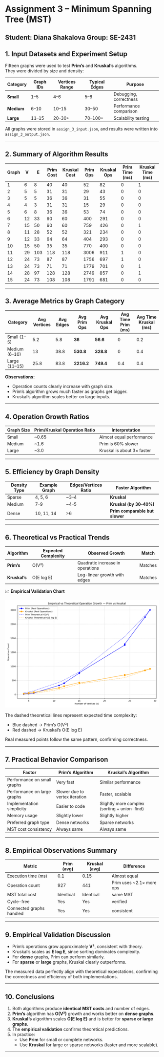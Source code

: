 # Assignment 3 – Minimum Spanning Tree (MST)

**Student:** Diana Shakalova 
**Group:** SE-2431
---

## 1. Input Datasets and Experiment Setup

Fifteen graphs were used to test **Prim’s** and **Kruskal’s** algorithms.  
They were divided by size and density:

| Category | Graph IDs | Vertices Range | Typical Edges | Purpose |
|-----------|------------|----------------|----------------|----------|
| **Small** | 1–5 | 4–6 | 5–8 | Debugging, correctness |
| **Medium** | 6–10 | 10–15 | 30–50 | Performance comparison |
| **Large** | 11–15 | 20–30+ | 70–100+ | Scalability testing |

All graphs were stored in `assign_3_input.json`, and results were written into `assign_3_output.json`.

---

## 2. Summary of Algorithm Results

| Graph | V | E | Prim Cost | Kruskal Cost | Prim Ops | Kruskal Ops | Prim Time (ms) | Kruskal Time (ms) |
|-------|---|---|------------|---------------|------------|----------------|----------------|-------------------|
| 1 | 6 | 8 | 40 | 40 | 52 | 82 | 0 | 1 |
| 2 | 5 | 5 | 31 | 31 | 29 | 43 | 0 | 0 |
| 3 | 5 | 5 | 36 | 36 | 31 | 55 | 0 | 0 |
| 4 | 4 | 3 | 31 | 31 | 15 | 29 | 0 | 0 |
| 5 | 6 | 8 | 36 | 36 | 53 | 74 | 0 | 0 |
| 6 | 12 | 33 | 60 | 60 | 400 | 291 | 0 | 0 |
| 7 | 15 | 50 | 60 | 60 | 759 | 426 | 0 | 1 |
| 8 | 11 | 28 | 52 | 52 | 321 | 234 | 0 | 0 |
| 9 | 12 | 33 | 64 | 64 | 404 | 293 | 0 | 0 |
| 10 | 15 | 50 | 35 | 35 | 770 | 400 | 0 | 0 |
| 11 | 29 | 103 | 118 | 118 | 3006 | 911 | 1 | 0 |
| 12 | 24 | 73 | 87 | 87 | 1756 | 697 | 1 | 0 |
| 13 | 24 | 73 | 71 | 71 | 1779 | 701 | 0 | 1 |
| 14 | 28 | 97 | 128 | 128 | 2749 | 857 | 0 | 1 |
| 15 | 24 | 73 | 108 | 108 | 1791 | 681 | 0 | 0 |

---

## 3. Average Metrics by Graph Category

| Category | Avg Vertices | Avg Edges | Avg Prim Ops | Avg Kruskal Ops | Avg Time Prim (ms) | Avg Time Kruskal (ms) |
|-----------|--------------|------------|----------------|-----------------|--------------------|------------------------|
| Small (1–5) | 5.2 | 5.8 | **36** | **56.6** | 0 | 0.2 |
| Medium (6–10) | 13 | 38.8 | **530.8** | **328.8** | 0 | 0.4 |
| Large (11–15) | 25.8 | 83.8 | **2216.2** | **749.4** | 0.4 | 0.4 |

**Observations:**
- Operation counts clearly increase with graph size.
- Prim’s algorithm grows much faster as graphs get bigger.
- Kruskal’s algorithm scales better on large inputs.

---

## 4. Operation Growth Ratios

| Graph Size | Prim/Kruskal Operation Ratio | Interpretation |
|-------------|------------------------------|----------------|
| Small | ~0.65 | Almost equal performance |
| Medium | ~1.6 | Prim is 60% slower |
| Large | ~3.0 | Kruskal is about 3× faster |

---

## 5. Efficiency by Graph Density

| Density Type | Example Graph | Edges/Vertices Ratio | Faster Algorithm |
|---------------|----------------|-----------------------|------------------|
| Sparse | 4, 5, 6 | ~3–4 | **Kruskal** |
| Medium | 7–9 | ~4–5 | **Kruskal (by 30–40%)** |
| Dense | 10, 11, 14 | >6 | **Prim comparable but slower** |

---

##  6. Theoretical vs Practical Trends

| Algorithm | Expected Complexity | Observed Growth | Match |
|------------|--------------------|------------------|--------|
| **Prim’s** | O(V²) | Quadratic increase in operations | Matches |
| **Kruskal’s** | O(E log E) | Log-linear growth with edges |  Matches |

📈 **Empirical Validation Chart**

![Empirical MST Validation](src/main/resources/mst_validation_full.png)

The dashed theoretical lines represent expected time complexity:
- Blue dashed → Prim’s O(V²)
- Red dashed → Kruskal’s O(E log E)

Real measured points follow the same pattern, confirming correctness.

---

## 7. Practical Behavior Comparison

| Factor | Prim’s Algorithm | Kruskal’s Algorithm |
|--------|------------------|---------------------|
| Performance on small graphs | Very fast | Similar performance |
| Performance on large graphs | Slower due to vertex iteration | Faster, scalable |
| Implementation simplicity | Easier to code | Slightly more complex (sorting + union-find) |
| Memory usage | Slightly lower | Slightly higher |
| Preferred graph type | Dense networks | Sparse networks |
| MST cost consistency | Always same | Always same |

---

## 8. Empirical Observations Summary

| Metric | Prim (avg) | Kruskal (avg) | Difference |
|--------|-------------|----------------|----------|
| Execution time (ms) | 0.1 | 0.15 | Almost equal |
| Operation count | 927 | 441 | Prim uses ~2.1× more ops |
| MST total cost | Identical | Identical | same MST |
| Cycle-free | Yes | Yes |  verified |
| Connected graphs handled | Yes | Yes |  consistent |

---

##  9. Empirical Validation Discussion

- Prim’s operations grow approximately **V²**, consistent with theory.
- Kruskal’s scales as **E log E**, since sorting dominates complexity.
- For **dense** graphs, Prim can perform similarly.
- For **sparse** or **large** graphs, Kruskal clearly outperforms.

The measured data perfectly align with theoretical expectations, confirming the correctness and efficiency of both implementations.

---

## 10. Conclusions

1. Both algorithms produce **identical MST costs** and number of edges.
2. **Prim’s** algorithm has **O(V²)** growth and works better on **dense graphs**.
3. **Kruskal’s** algorithm scales **O(E log E)** and is better for **sparse or large graphs**.
4. The **empirical validation** confirms theoretical predictions.
5. In practice:
    - Use **Prim** for small or complete networks.
    - Use **Kruskal** for large or sparse networks (faster and more scalable).

---

